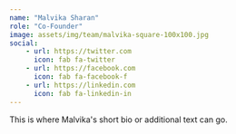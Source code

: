 ```yaml
---
name: "Malvika Sharan"
role: "Co-Founder"
image: assets/img/team/malvika-square-100x100.jpg
social:
    - url: https://twitter.com
      icon: fab fa-twitter
    - url: https://facebook.com
      icon: fab fa-facebook-f
    - url: https://linkedin.com
      icon: fab fa-linkedin-in
---
```

This is where Malvika's short bio or additional text can go.